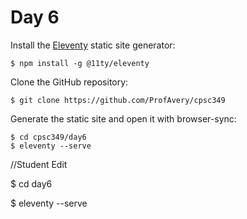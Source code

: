 # Day 6

Install the [Eleventy](https://www.11ty.io) static site generator:

    $ npm install -g @11ty/eleventy

Clone the GitHub repository:

    $ git clone https://github.com/ProfAvery/cpsc349

Generate the static site and open it with browser-sync:

    $ cd cpsc349/day6
    $ eleventy --serve

//Student Edit

$ cd day6

$ eleventy --serve

